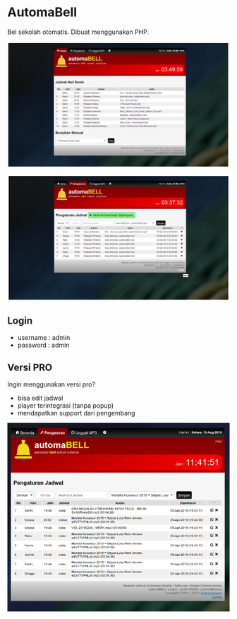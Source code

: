 # AutomaBell
Bel sekolah otomatis. Dibuat menggunakan PHP.

![screenshot](https://github.com/aviantorichad/AutomaBell/blob/master/img/ss-home.png)

![screenshot](https://github.com/aviantorichad/AutomaBell/blob/master/img/ss-jadwal.png)

## Login
- username : admin
- password : admin

## Versi PRO
Ingin menggunakan versi pro?
+ bisa edit jadwal
+ player terintegrasi (tanpa popup)
+ mendapatkan support dari pengembang

![screenshot](https://github.com/aviantorichad/AutomaBell/blob/master/img/ss-automabell-pro.png)
